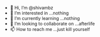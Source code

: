 - 👋 Hi, I’m @shivambz
- 👀 I’m interested in ...nothing
- 🌱 I’m currently learning ...nothing
- 💞️ I’m looking to collaborate on ...afterlife
- 📫 How to reach me ...just kill yourself

<!---
shivambz/shivambz is a ✨ special ✨ repository because its `README.md` (this file) appears on your GitHub profile.
You can click the Preview link to take a look at your changes.
--->
